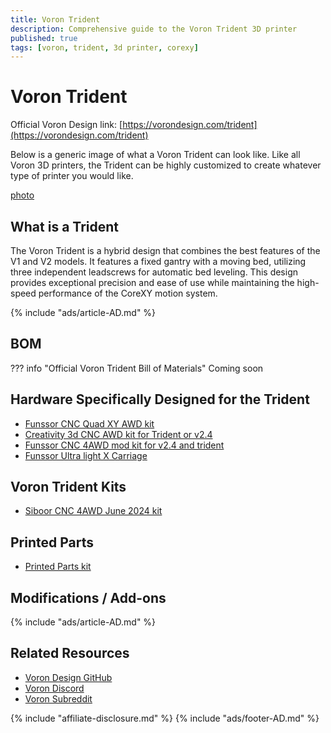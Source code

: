 ```yaml
---
title: Voron Trident
description: Comprehensive guide to the Voron Trident 3D printer
published: true
tags: [voron, trident, 3d printer, corexy]
---
```


# Voron Trident

Official Voron Design link: [https://vorondesign.com/trident](https://vorondesign.com/trident)

Below is a generic image of what a Voron Trident can look like. Like all Voron 3D printers, the Trident can be highly customized to create whatever type of printer you would like.

[photo](./trident.jpg)

## What is a Trident

The Voron Trident is a hybrid design that combines the best features of the V1 and V2 models. It features a fixed gantry with a moving bed, utilizing three independent leadscrews for automatic bed leveling. This design provides exceptional precision and ease of use while maintaining the high-speed performance of the CoreXY motion system.

{% include "ads/article-AD.md" %}

## BOM

??? info "Official Voron Trident Bill of Materials"
     <!-- Include or link to the Trident BOM here when available -->
     Coming soon

## Hardware Specifically Designed for the Trident
<!-- List hardware, boards, or accessories unique to the Trident here -->

- [Funssor CNC Quad XY AWD kit](https://s.click.aliexpress.com/e/_oD6olYW)
- [Creativity 3d CNC AWD kit for Trident or v2.4](https://s.click.aliexpress.com/e/_oD0Tqhk)
- [Funssor CNC 4AWD mod kit for v2.4 and trident](https://s.click.aliexpress.com/e/_opuQneE)
- [Funssor Ultra light X Carriage](https://s.click.aliexpress.com/e/_oCGfyiI)

## Voron Trident Kits
<!-- List available kits and vendors for the Trident -->

- [Siboor CNC 4AWD June 2024 kit](https://s.click.aliexpress.com/e/_onVW5Gm)

## Printed Parts
<!-- List printed parts used in the Trident build process -->

- [Printed Parts kit](https://s.click.aliexpress.com/e/_oBi0i0S)

## Modifications / Add-ons
<!-- List and describe popular mods, toolheads, and add-ons for the Trident -->

{% include "ads/article-AD.md" %}

## Related Resources
- [Voron Design GitHub](https://github.com/VoronDesign)
- [Voron Discord](https://discord.gg/voron)
- [Voron Subreddit](https://www.reddit.com/r/voroncorexy)

{% include "affiliate-disclosure.md" %}
{% include "ads/footer-AD.md" %}

